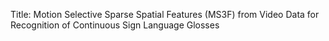 Title:  Motion Selective Sparse Spatial Features (MS3F) from Video Data for Recognition of Continuous Sign Language Glosses  
